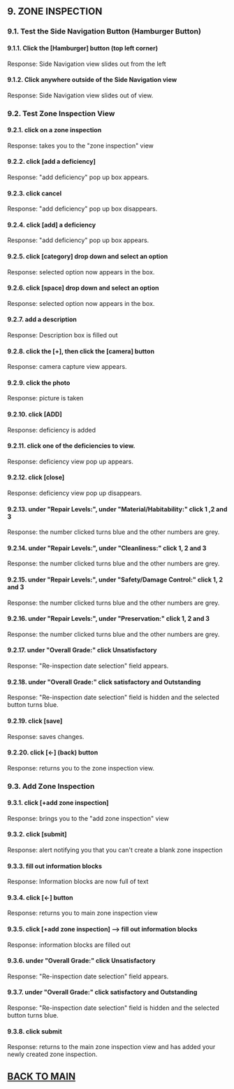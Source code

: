 ## 9. ZONE INSPECTION

### 9.1. Test the Side Navigation Button (Hamburger Button)
#### 9.1.1. Click the [Hamburger] button (top left corner) 
Response: Side Navigation view slides out from the left
#### 9.1.2. Click anywhere outside of the Side Navigation view
Response: Side Navigation view slides out of view.

### 9.2. Test Zone Inspection View 
#### 9.2.1. click on a zone inspection
Response: takes you to the "zone inspection" view
#### 9.2.2. click [add a deficiency]
Response: "add deficiency" pop up box appears. 
#### 9.2.3. click cancel
Response: "add deficiency" pop up box disappears. 
#### 9.2.4. click [add] a deficiency 
Response: "add deficiency" pop up box appears.
#### 9.2.5. click [category] drop down and select an option
Response: selected option now appears in the box.
#### 9.2.6. click [space] drop down and select an option
Response: selected option now appears in the box.
#### 9.2.7. add a description
Response: Description box is filled out
#### 9.2.8. click the [+], then click the [camera] button
Response: camera capture view appears. 
#### 9.2.9. click the photo
Response: picture is taken
#### 9.2.10. click [ADD]
Response: deficiency is added
#### 9.2.11. click one of the deficiencies to view. 
Response: deficiency view pop up appears. 
#### 9.2.12. click [close]
Response: deficiency view pop up disappears.
#### 9.2.13. under "Repair Levels:", under "Material/Habitability:" click 1 ,2 and 3
Response: the number clicked turns blue and the other numbers are grey. 
#### 9.2.14. under "Repair Levels:", under "Cleanliness:" click 1, 2 and 3
Response: the number clicked turns blue and the other numbers are grey. 
#### 9.2.15. under "Repair Levels:", under "Safety/Damage Control:" click 1, 2 and 3
Response: the number clicked turns blue and the other numbers are grey. 
#### 9.2.16. under "Repair Levels:", under "Preservation:" click 1, 2 and 3
Response: the number clicked turns blue and the other numbers are grey. 
#### 9.2.17. under "Overall Grade:" click Unsatisfactory
Response: "Re-inspection date selection" field appears.
#### 9.2.18. under "Overall Grade:" click satisfactory and Outstanding
Response: "Re-inspection date selection" field is hidden and the selected button turns blue.
#### 9.2.19. click [save]
Response: saves changes.
#### 9.2.20. click [<-] (back) button
Response: returns you to the zone inspection view.

### 9.3. Add Zone Inspection
#### 9.3.1. click [+add zone inspection] 
Response: brings you to the "add zone inspection" view
#### 9.3.2. click [submit]
Response: alert notifying you that you can't create a blank zone inspection
#### 9.3.3. fill out information blocks
Response: Information blocks are now full of text
#### 9.3.4. click [<-] button 
Response: returns you to main zone inspection view
#### 9.3.5. click [+add zone inspection] --> fill out information blocks
Response: information blocks are filled out
#### 9.3.6. under "Overall Grade:" click Unsatisfactory
Response: "Re-inspection date selection" field appears.
#### 9.3.7. under "Overall Grade:" click satisfactory and Outstanding
Response: "Re-inspection date selection" field is hidden and the selected button turns blue.
#### 9.3.8. click submit
Response: returns to the main zone inspection view and has added your newly created zone inspection.

## [BACK TO MAIN](https://github.com/MilitaryMobile/xd-regression-test/blob/master/README.md)
